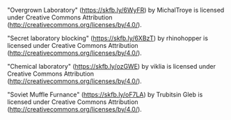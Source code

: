 "Overgrown Laboratory" (https://skfb.ly/6WyFR) by MichalTroye is licensed under Creative Commons Attribution (http://creativecommons.org/licenses/by/4.0/).

"Secret laboratory blocking" (https://skfb.ly/6XBzT) by rhinohopper is licensed under Creative Commons Attribution (http://creativecommons.org/licenses/by/4.0/).

"Сhemical laboratory" (https://skfb.ly/ozGWE) by viklia is licensed under Creative Commons Attribution (http://creativecommons.org/licenses/by/4.0/).

"Soviet Muffle Furnance" (https://skfb.ly/oF7LA) by Trubitsin Gleb is licensed under Creative Commons Attribution (http://creativecommons.org/licenses/by/4.0/).
